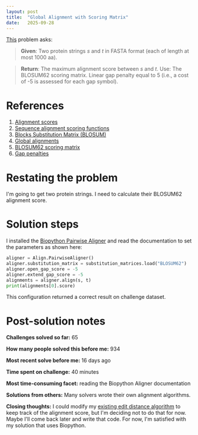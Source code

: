 ```yaml
---
layout: post
title:  "Global Alignment with Scoring Matrix"
date:   2025-09-28
---
```


[This](https://rosalind.info/problems/glob/) problem asks:

> **Given**: Two protein strings _s_ and _t_ in FASTA format (each of length at most 1000 aa).

> **Return**: The maximum alignment score between _s_ and _t_.
>   Use:
    The BLOSUM62 scoring matrix.
    Linear gap penalty equal to 5 (i.e., a cost of -5 is assessed for each gap symbol).

<!--break-->

# References
1. [Alignment scores](https://rosalind.info/glossary/alignment-score/)
2. [Sequence alignment scoring functions](https://en.wikipedia.org/wiki/Sequence_alignment#Scoring_functions)
3. [Blocks Substitution Matrix (BLOSUM)](https://en.wikipedia.org/wiki/BLOSUM)
4. [Global alignments](https://rosalind.info/glossary/alignment/)
5. [BLOSUM62 scoring matrix](https://rosalind.info/glossary/blosum62/)
6. [Gap penalties](https://en.wikipedia.org/wiki/Gap_penalty)

# Restating the problem
I'm going to get two protein strings. I need to calculate their BLOSUM62 alignment score.

# Solution steps
I installed the [Biopython Pairwise Aligner](https://biopython.org/docs/1.75/api/Bio.Align.html) and read the documentation to set the parameters as shown here:

```python
aligner = Align.PairwiseAligner()
aligner.substitution_matrix = substitution_matrices.load("BLOSUM62")
aligner.open_gap_score = -5
aligner.extend_gap_score = -5
alignments = aligner.align(s, t)
print(alignments[0].score)
```

This configuration returned a correct result on challenge dataset.

# Post-solution notes
**Challenges solved so far:** 65

**How many people solved this before me:** 934

**Most recent solve before me:** 16 days ago

**Time spent on challenge:** 40 minutes

**Most time-consuming facet:** reading the Biopython Aligner documentation

**Solutions from others:** Many solvers wrote their own alignment algorithms.

**Closing thoughts:** I could modify my [existing edit distance algorithm](https://github.com/rmbryan71/rosalind/blob/main/solution-code/edit.py) to keep track of the alignment score, but I'm deciding not to do that for now. Maybe I'll come back later and write that code. For now, I'm satisfied with my solution that uses Biopython.